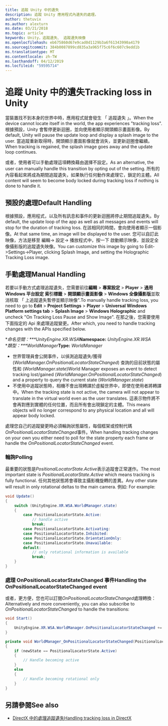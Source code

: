 ```yaml
---
title: 追蹤 Unity 中的遺失
description: 追蹤 Unity 應用程式內遺失的處理。
author: thetuvix
ms.author: alexturn
ms.date: 03/21/2018
ms.topic: article
keywords: Unity，追蹤遺失、 追蹤遺失映像
ms.openlocfilehash: eb675860d67e9cad0d1129b3a6f61343990a4179
ms.sourcegitcommit: 384b0087899cd835a3a965f75c6f6c607c9edd1b
ms.translationtype: MT
ms.contentlocale: zh-TW
ms.lasthandoff: 04/12/2019
ms.locfileid: "59595714"
---
```

# <a name="tracking-loss-in-unity"></a><span data-ttu-id="da901-104">追蹤 Unity 中的遺失</span><span class="sxs-lookup"><span data-stu-id="da901-104">Tracking loss in Unity</span></span>

<span data-ttu-id="da901-105">當裝置找不到本身的世界中時，應用程式就會發生 「 追蹤遺失 」。</span><span class="sxs-lookup"><span data-stu-id="da901-105">When the device cannot locate itself in the world, the app experiences "tracking loss".</span></span> <span data-ttu-id="da901-106">根據預設，Unity 會暫停更新迴圈，並向使用者顯示開頭顯示畫面影像。</span><span class="sxs-lookup"><span data-stu-id="da901-106">By default, Unity will pause the update loop and display a splash image to the user.</span></span> <span data-ttu-id="da901-107">當追蹤重新取得時，開頭顯示畫面影像就會消失，並更新迴圈會繼續。</span><span class="sxs-lookup"><span data-stu-id="da901-107">When tracking is regained, the splash image goes away and the update loop continues.</span></span>

<span data-ttu-id="da901-108">或者，使用者可以手動處理這項轉換藉由選擇不設定。</span><span class="sxs-lookup"><span data-stu-id="da901-108">As an alternative, the user can manually handle this transition by opting out of the setting.</span></span> <span data-ttu-id="da901-109">所有的內容看起來將成為期間追蹤遺失，如果執行任何動作來處理它，鎖定的主體。</span><span class="sxs-lookup"><span data-stu-id="da901-109">All content will seem to become body locked during tracking loss if nothing is done to handle it.</span></span>

## <a name="default-handling"></a><span data-ttu-id="da901-110">預設的處理</span><span class="sxs-lookup"><span data-stu-id="da901-110">Default Handling</span></span>

<span data-ttu-id="da901-111">根據預設，應用程式，以及所有訊息和事件的更新迴圈將停止期間追蹤遺失。</span><span class="sxs-lookup"><span data-stu-id="da901-111">By default, the update loop of the app as well as all messages and events will stop for the duration of tracking loss.</span></span> <span data-ttu-id="da901-112">在該相同的時間，會向使用者顯示一個影像。</span><span class="sxs-lookup"><span data-stu-id="da901-112">At that same time, an image will be displayed to the user.</span></span> <span data-ttu-id="da901-113">您可以自訂此映像，方法是移至 編輯-> 設定-> 播放程式中，按一下 啟動顯示映像，並設定全像攝影版的追蹤遺失映像。</span><span class="sxs-lookup"><span data-stu-id="da901-113">You can customize this image by going to Edit->Settings->Player, clicking Splash Image, and setting the Holographic Tracking Loss image.</span></span>

## <a name="manual-handling"></a><span data-ttu-id="da901-114">手動處理</span><span class="sxs-lookup"><span data-stu-id="da901-114">Manual Handling</span></span>

<span data-ttu-id="da901-115">若要以手動方式處理追蹤遺失，您需要前往**編輯** > **專案設定** > **Player**  >  **通用 Windows 平台設定 索引標籤** > **開頭顯示畫面影像** > **Windows 全像攝影版**並取消核取 「 上追蹤遺失暫停並顯示映像".</span><span class="sxs-lookup"><span data-stu-id="da901-115">To manually handle tracking loss, you need to go to **Edit** > **Project Settings** > **Player** > **Universal Windows Platform settings tab** > **Splash Image** > **Windows Holographic** and uncheck "On Tracking Loss Pause and Show Image".</span></span> <span data-ttu-id="da901-116">在那之後，您需要使用下面指定的 Api 來處理追蹤變更。</span><span class="sxs-lookup"><span data-stu-id="da901-116">After which, you need to handle tracking changes with the APIs specified below.</span></span>

<span data-ttu-id="da901-117">\**命名空間：\*\*\*UnityEngine.XR.WSA*</span><span class="sxs-lookup"><span data-stu-id="da901-117">**Namespace:** *UnityEngine.XR.WSA*</span></span><br>
<span data-ttu-id="da901-118">\**類型：\*\*\*WorldManager*</span><span class="sxs-lookup"><span data-stu-id="da901-118">**Type:** *WorldManager*</span></span>

* <span data-ttu-id="da901-119">世界管理員會公開事件，以偵測追蹤遺失/獲得 (*WorldManager.OnPositionalLocatorStateChanged*) 查詢的目前狀態的屬性和 (*WorldManager.state*)</span><span class="sxs-lookup"><span data-stu-id="da901-119">World Manager exposes an event to detect tracking lost/gained (*WorldManager.OnPositionalLocatorStateChanged*) and a property to query the current state (*WorldManager.state*)</span></span>
* <span data-ttu-id="da901-120">不使用中追蹤狀態時，相機不會出現轉譯於虛擬世界中，即使在使用者將轉譯中。</span><span class="sxs-lookup"><span data-stu-id="da901-120">When the tracking state is not active, the camera will not appear to translate in the virtual world even as the user translates.</span></span> <span data-ttu-id="da901-121">這表示物件將不會再對應到實體的任何位置，而且所有會出現鎖定的主體。</span><span class="sxs-lookup"><span data-stu-id="da901-121">This means objects will no longer correspond to any physical location and all will appear body locked.</span></span>

<span data-ttu-id="da901-122">處理您自己的追蹤變更時必須輪詢狀態屬性，每個框架或控制代碼*OnPositionalLocatorStateChanged*事件。</span><span class="sxs-lookup"><span data-stu-id="da901-122">When handling tracking changes on your own you either need to poll for the state property each frame or handle the *OnPositionalLocatorStateChanged* event.</span></span>

### <a name="polling"></a><span data-ttu-id="da901-123">輪詢</span><span class="sxs-lookup"><span data-stu-id="da901-123">Polling</span></span>

<span data-ttu-id="da901-124">最重要的狀態是*PositionalLocatorState.Active*表示追蹤會正常運作。</span><span class="sxs-lookup"><span data-stu-id="da901-124">The most important state is *PositionalLocatorState.Active* which means tracking is fully functional.</span></span> <span data-ttu-id="da901-125">任何其他狀態將會導致主攝影機旋轉的差異。</span><span class="sxs-lookup"><span data-stu-id="da901-125">Any other state will result in only rotational deltas to the main camera.</span></span> <span data-ttu-id="da901-126">例如: </span><span class="sxs-lookup"><span data-stu-id="da901-126">For example:</span></span>

```cs
void Update()
{
    switch (UnityEngine.XR.WSA.WorldManager.state)
    {
        case PositionalLocatorState.Active:
            // handle active
            break;
        case PositionalLocatorState.Activating:
        case PositionalLocatorState.Inhibited:
        case PositionalLocatorState.OrientationOnly:
        case PositionalLocatorState.Unavailable:
        default:
            // only rotational information is available
            break;
    }
}
```

### <a name="handling-the-onpositionallocatorstatechanged-event"></a><span data-ttu-id="da901-127">處理 OnPositionalLocatorStateChanged 事件</span><span class="sxs-lookup"><span data-stu-id="da901-127">Handling the OnPositionalLocatorStateChanged event</span></span>

<span data-ttu-id="da901-128">或者，更方便，您也可以訂閱*OnPositionalLocatorStateChanged*處理轉換：</span><span class="sxs-lookup"><span data-stu-id="da901-128">Alternatively and more conveniently, you can also subscribe to *OnPositionalLocatorStateChanged* to handle the transitions:</span></span>

```cs
void Start()
{
    UnityEngine.XR.WSA.WorldManager.OnPositionalLocatorStateChanged += WorldManager_OnPositionalLocatorStateChanged;
}

private void WorldManager_OnPositionalLocatorStateChanged(PositionalLocatorState oldState, PositionalLocatorState newState)
{
    if (newState == PositionalLocatorState.Active)
    {
        // Handle becoming active
    }
    else
    {
        // Handle becoming rotational only
    }
}
```

## <a name="see-also"></a><span data-ttu-id="da901-129">另請參閱</span><span class="sxs-lookup"><span data-stu-id="da901-129">See also</span></span>
* [<span data-ttu-id="da901-130">DirectX 中的處理追蹤遺失</span><span class="sxs-lookup"><span data-stu-id="da901-130">Handling tracking loss in DirectX</span></span>](coordinate-systems-in-directx.md#handling-tracking-loss)
